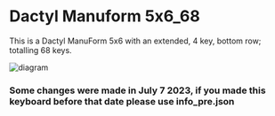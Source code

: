 # Dactyl Manuform 5x6_68

This is a Dactyl ManuForm 5x6 with an extended, 4 key, bottom row; totalling 68 keys.  

![diagram](https://i.imgur.com/TGd36fWh.png)

### Some changes were made in July 7 2023, if you made this keyboard before that date please use info_pre.json

